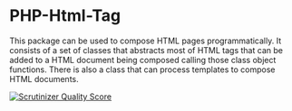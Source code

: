 PHP-Html-Tag
============

This package can be used to compose HTML pages programmatically.  It consists of a set of classes that abstracts most of HTML tags that can be added to a HTML document being composed calling those class object functions.  There is also a class that can process templates to compose HTML documents.

[![Scrutinizer Quality Score](https://scrutinizer-ci.com/g/mikaelcom/PHP-Html-Tag/badges/quality-score.png?s=b0fe1a081b51206ffc3d5a1a09637eec9bd32097)](https://scrutinizer-ci.com/g/mikaelcom/PHP-Html-Tag/)
